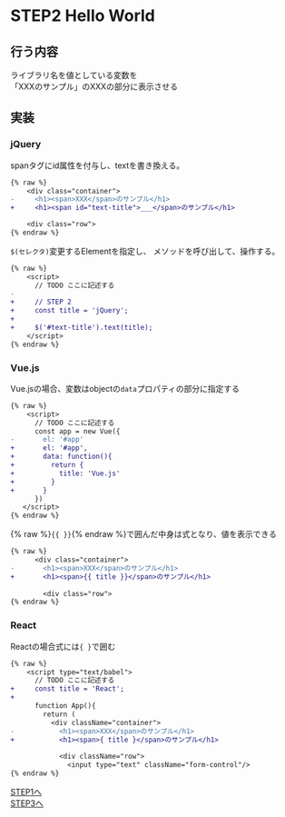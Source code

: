 # STEP2 Hello World

## 行う内容
ライブラリ名を値としている変数を  
「XXXのサンプル」のXXXの部分に表示させる

## 実装
### jQuery
spanタグにid属性を付与し、textを書き換える。
```diff
{% raw %}
    <div class="container">
-     <h1><span>XXX</span>のサンプル</h1>
+     <h1><span id="text-title">___</span>のサンプル</h1>

    <div class="row">
{% endraw %}
```

`$(セレクタ)`変更するElementを指定し、
メソッドを呼び出して、操作する。
```diff
{% raw %}
    <script>
      // TODO ここに記述する
-
+     // STEP 2
+     const title = 'jQuery';
+
+     $('#text-title').text(title);
    </script>
{% endraw %}
```

### Vue.js
Vue.jsの場合、変数はobjectの`data`プロパティの部分に指定する
```diff
{% raw %}
    <script>
      // TODO ここに記述する
      const app = new Vue({
-       el: '#app'
+       el: '#app',
+       data: function(){
+         return {
+           title: 'Vue.js'
+         }
+       }
      })
   </script>
{% endraw %}
```

{% raw %}`{{ }}`{% endraw %}で囲んだ中身は式となり、値を表示できる
```diff
{% raw %}
      <div class="container">
-       <h1><span>XXX</span>のサンプル</h1>
+       <h1><span>{{ title }}</span>のサンプル</h1>
 
        <div class="row">
{% endraw %}
```

### React
Reactの場合式には`{ }`で囲む
```diff
{% raw %}
    <script type="text/babel">
      // TODO ここに記述する
+     const title = 'React';
+    
      function App(){
        return (
          <div className="container">
-           <h1><span>XXX</span>のサンプル</h1>
+           <h1><span>{ title }</span>のサンプル</h1>
 
            <div className="row">
              <input type="text" className="form-control"/>
{% endraw %}
```

[STEP1へ](step1.md)  
[STEP3へ](step3.md)  
